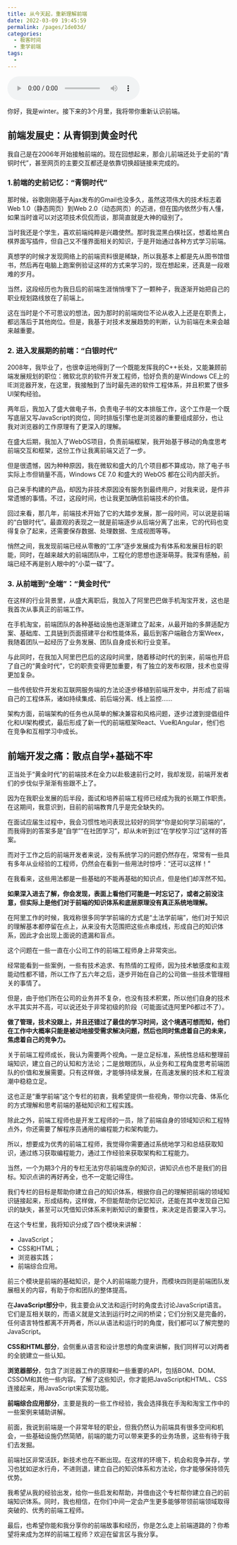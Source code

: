 ```yaml
---
title: 从今天起，重新理解前端
date: 2022-03-09 19:45:59
permalink: /pages/1de03d/
categories:
  - 极客时间
  - 重学前端
tags:
  - 
---
```

<audio title="开篇词.从今天起，重新理解前端" src="https://static001.geekbang.org/resource/audio/65/34/652708bf95667b8f4d7c45dc9956ef34.mp3" controls="controls"></audio> 
<p>你好，我是winter。接下来的3个月里，我将带你重新认识前端。</p><h2>前端发展史：从青铜到黄金时代</h2><p>我自己是在2006年开始接触前端的。现在回想起来，那会儿前端还处于史前的“青铜时代”，甚至网页的主要交互都还是依靠切换超链接来完成的。</p><h3>1.前端的史前记忆：“青铜时代”</h3><p>那时候，谷歌刚刚基于Ajax发布的Gmail也没多久，虽然这项伟大的技术标志着Web 1.0（静态网页）到Web 2.0（动态网页）的迈进，但在国内依然少有人懂，如果当时谁可以对这项技术侃侃而谈，那简直就是大神的级别了。</p><p>当时我还是个学生，喜欢前端纯粹是兴趣使然。那时我混黑白棋社区，想着给黑白棋界面写插件，但自己又不懂界面相关的知识，于是开始通过各种方式学习前端。</p><p>真想学的时候才发现网络上的前端资料很是稀缺，所以我基本上都是先从图书馆借书，然后再在电脑上跑案例验证这样的方式来学习的，现在想起来，还真是一段艰难的岁月。</p><p>当然，这段经历也为我日后的前端生涯悄悄埋下了一颗种子，我逐渐开始把自己的职业规划路线放在了前端上。</p><p>这在当时是个不可思议的想法，因为那时的前端岗位不论从收入上还是在职责上，都远落后于其他岗位。但是，我基于对技术发展趋势的判断，认为前端在未来会越来越重要。</p><!-- [[[read_end]]] --><h3>2. 进入发展期的前端：“白银时代”</h3><p>2008年，我毕业了，也很幸运地得到了一个既能发挥我的C++长处，又能兼顾前端发展规划的职位：微软北京的软件开发工程师，恰好负责的是Windows CE上的IE浏览器开发，在这里，我接触到了当时最先进的软件工程体系，并且积累了很多UI架构经验。</p><p>两年后，我加入了盛大做电子书，负责电子书的文本排版工作，这个工作是一个既写底层又写JavaScript的岗位，同时排版引擎也是浏览器的重要组成部分，也让我对浏览器的工作原理有了更深入的理解。</p><p>在盛大后期，我加入了WebOS项目，负责前端框架，我开始基于移动的角度思考前端交互和框架，这份工作让我离前端又近了一步。</p><p>但是很遗憾，因为种种原因，我在微软和盛大的几个项目都不算成功，除了电子书实际上市但销量不高，Windows CE 7.0 和盛大的 WebOS 都在公司内部夭折。</p><p>自己亲手构建的产品，却因为非技术原因没有服务到最终用户，对我来说，是件非常遗憾的事情。不过，这段时间，也让我更加确信前端技术的价值。</p><p>回过来看，那几年，前端技术开始了它的大踏步发展，那一段时间，可以说是前端的“白银时代”。最直观的表现之一就是前端逐步从后端分离了出来，它的代码也变得复杂了起来，还需要保存数据、处理数据、生成视图等等。</p><p>悄然之间，我发现前端已经从零散的“工序”逐步发展成为有体系和发展目标的职能，同时，在越来越大的前端团队中，工程化的思想也逐渐萌芽。我深有感触，前端已经不再是别人眼中的“小菜一碟”了。</p><h3>3. 从前端到“全端”：“黄金时代”</h3><p>在这样的行业背景里，从盛大离职后，我加入了阿里巴巴做手机淘宝开发，这也是我首次从事真正的前端工作。</p><p>在手机淘宝，前端团队的各种基础设施也逐渐建立了起来，从最开始的多屏适配方案、基础库、工具链到页面搭建平台和性能体系，最后到客户端融合方案Weex，我随着团队一起经历了业务发展、团队自身成长和行业变革。</p><p>与此同时，在我加入阿里巴巴后的这段时间里，随着移动时代的到来，前端也开启了自己的“黄金时代”，它的职责变得更加重要，有了独立的发布权限，技术也变得更加复杂。</p><p>一些传统软件开发和互联网服务端的方法论逐步移植到前端开发中，并形成了前端自己的工程体系，诸如持续集成、前后端分离、线上监控……</p><p>架构方面，前端架构的任务也从简单的解决兼容和风格问题，逐步过渡到提倡组件化和UI架构模式，最后形成了新一代的前端框架React、Vue和Angular，他们也在竞争和互相学习中成长。</p><h2>前端开发之痛：散点自学+基础不牢</h2><p>正当处于“黄金时代”的前端技术在全力以赴极速前行之时，我却发现，前端开发者们的步伐似乎渐渐有些跟不上了。</p><p>因为在我职业发展的后半段，面试和培养前端工程师已经成为我的长期工作职责。在这期间，我意识到，目前的前端教育几乎是完全缺失的。</p><p>在面试应届生过程中，我会习惯性地问表现比较好的同学“你是如何学习前端的”，而我得到的答案多是“自学”“在社团学习”，却从未听到过“在学校学习过”这样的答案。</p><p>而对于工作之后的前端开发者来说，没有系统学习的问题仍然存在，常常有一些具有多年从业经验的工程师，仍然会在看到一些用法时惊呼：“还可以这样！”</p><p>在我看来，这些用法都是一些基础的不能再基础的知识点，但是他们却浑然不知。</p><p><strong>如果深入进去了解，你会发现，表面上看他们可能是一时忘记了，或者之前没注意，但实际上是他们对于前端的知识体系和底层原理没有真正系统地理解。</strong></p><p>在阿里工作的时候，我戏称很多同学学前端的方式是“土法学前端”，他们对于知识的理解基本都停留在点上，从来没有大范围把这些点串成线，形成自己的知识体系，因此才会出现上面说的遗漏和盲点。</p><p>这个问题在一些一直在小公司工作的前端工程师身上非常突出。</p><p>经常能看到一些案例，一些有技术追求、有热情的工程师，因为技术敏感度和主观能动性都不错，所以工作了五六年之后，逐步开始在自己的公司做一些技术管理相关的事情了。</p><p>但是，由于他们所在公司的业务并不复杂，也没有技术积累，所以他们自身的技术水平其实并不高，可以说还处于非常初级的阶段（可能面试连阿里P6都过不了）。</p><p><strong>做了管理，技术没跟上，并且还错过了最佳的学习时间，这个境遇可想而知，他们在工作中大概率只能是被动地接受需求解决问题，然后也同时焦虑着自己的未来，焦虑着自己的竞争力。</strong></p><p>关于前端工程师成长，我认为需要两个视角。一是立足标准，系统性总结和整理前端知识，建立自己的认知和方法论；二是放眼团队，从业务和工程角度思考前端团队的价值和发展需要。只有这样做，才能够持续发展，在高速发展的技术和工程浪潮中稳稳立足。</p><p>这也正是“重学前端”这个专栏的初衷，我希望提供一些视角，带你以完备、体系化的方式理解和思考前端的基础知识和工程实践。</p><p>除此之外，前端工程师也是开发工程师的一员，除了前端自身的领域知识和工程特点外，你还需要了解程序员通用的编程能力和架构能力。</p><p>所以，想要成为优秀的前端工程师，我觉得你需要通过系统地学习和总结获取知识，通过练习获取编程能力，通过工作经验来获取架构和工程能力。</p><p>当然，一个为期3个月的专栏无法穷尽前端庞杂的知识，讲知识点也不是我们的目标。知识点讲的再好再全，也不一定能记得住。</p><p>我们专栏的目标是帮助你建立自己的知识体系，根据你自己的理解把前端的领域知识链接起来，形成结构，这样做，不但能帮助你记忆知识，还能在其中发现自己知识的缺失，甚至可以凭借知识体系来判断知识的重要性，来决定是否要深入学习。</p><p>在这个专栏里，我将知识分成了四个模块来讲解：</p><ul>
<li>JavaScript；</li>
<li>CSS和HTML；</li>
<li>浏览器实践；</li>
<li>前端综合应用。</li>
</ul><p>前三个模块是前端的基础知识，是个人的前端能力提升，而模块四则是前端团队发展相关的内容，有助于你和团队的整体提高。</p><p>在<strong>JavaScript部分</strong>中，我主要会从文法和运行时的角度去讨论JavaScript语言。它们是互相关联的，而语义就是文法到运行时之间的桥梁；它们分别又是完备的，任何语言特性都离不开两者，所以从语法和运行时的角度，我们都可以了解完整的JavaScript。</p><p><strong>CSS和HTML部分</strong>，会侧重从语言和设计思想的角度来讲解，我们同样可以对两者的全貌建立一些认知。</p><p><strong>浏览器部分</strong>，包含了浏览器工作的原理和一些重要的API，包括BOM、DOM、CSSOM和其他一些内容。了解了这些知识，你才能把JavaScript和HTML、CSS连接起来，用JavaScript来实现功能。</p><p><strong>前端综合应用部分</strong>，主要是我的一些工作经验，我会选择我在手淘和淘宝工作中的一些案例来辅助讲解。</p><p>前面，我说到前端是一个非常年轻的职业，但我仍然认为前端具有很多空间和机会，一些基础设施仍然简陋，前端的能力可以带来更多的业务场景，这些有待于我们去发掘。</p><p>前端社区非常活跃，新技术也在不断出现。在这样的环境下，机会和竞争并存，学习也犹如逆水行舟，不进则退，建立自己的知识体系和方法论，你才能够保持领先优势。</p><p>我希望从我的经验出发，给你一些启发和帮助，并借由这个专栏帮你建立自己的前端知识体系。同时，我也相信，在你们中间一定会产生更多能够带领前端领域取得突破的、优秀的前端工程师。</p><p>最后，也希望你能和我分享你的前端故事和经历，你是怎么走上前端道路的？你希望将来成为怎样的前端工程师？欢迎在留言区与我分享。</p><p></p>